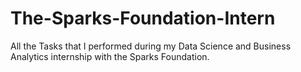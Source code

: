 # The-Sparks-Foundation-Intern
All the Tasks that I performed during my  Data Science and Business Analytics internship with the Sparks Foundation.
